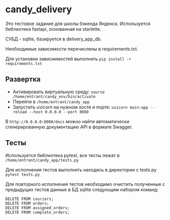 # candy_delivery
Это тестовое задание для школы бэкенда Яндекса. Используется библиотека fastapi, основанная на starlette. 

СУБД - sqlite, базируется в delivery_app_db. 

Необходимые зависимости перечислены в requirements.txt.

Для установки зависиимостей выполнить ``` pip install -r requirements.txt ```

## Развертка 
- Активировать виртуальную среду: ``` source /home/entrant/candy_env/bin/activate ```
- Перейти в ``` /home/entrant/candy_app ```
- Запустить uvicorn на нужном хосте и порте: ``` uvicorn main:app --reload --host 0.0.0.0 --port 8080 ```

В ``` http://0.0.0.0:8080/docs ``` можно найти автоматически сгенерированную документацию API в формате Swagger.

## Тесты
Используется библиотека pytest, все тесты лежат в ``` /home/entrant/candy_app/tests.py ```

Для исполнения тестов выполнить находясь в директории с tests.py ``` pytest tests.py ```

Для повторного исполнения тестов необходимо очистить полученные с предыдущих тестов данные в БД sqlite следующим набором команд:
``` 
DELETE FROM couriers;
DELETE FROM orders;
DELETE FROM assigned_orders;
DELETE FROM complete_orders; 
```
